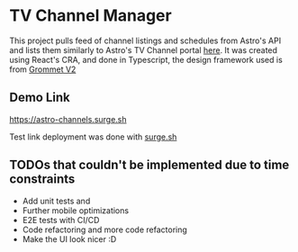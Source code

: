 # TV Channel Manager

This project pulls feed of channel listings and schedules from Astro's API and lists them similarly to Astro's TV Channel portal [here](https://content.astro.com.my). It was created using React's CRA, and done in Typescript, the design framework used is from [Grommet V2](https://v2.grommet.io)

## Demo Link

https://astro-channels.surge.sh

Test link deployment was done with [surge.sh](surge.sh)

## TODOs that couldn't be implemented due to time constraints

-   Add unit tests and
-   Further mobile optimizations
-   E2E tests with CI/CD
-   Code refactoring and more code refactoring
-   Make the UI look nicer :D
